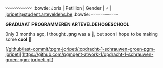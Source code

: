 

:wavy_dash::wavy_dash::wavy_dash::wavy_dash::wavy_dash::wavy_dash:
:bowtie: Joris | Petillion 
| Gender | :male_sign:
| joripeti@student.arteveldehs.be :bowtie:
:wavy_dash::wavy_dash::wavy_dash::wavy_dash::wavy_dash::wavy_dash:

**GRADUAAT PROGRAMMEREN ARTEVELDEHOGESCHOOL**

   0nly 3 months ago, I thought **.png** was a :penguin:, but soon I hope to be making some **cool** :poop:

[[/github/last-commit/:pgm-joripeti/:opdracht-1-schrauwen-groen-pgm-joripeti](https://img.shields.io/github/last-commit/pgm-joripeti/pgmgent-atwork-1%20/%20opdracht-1-schrauwen-groen-pgm-joripeti?style=for-the-badge)](https://github.com/pgmgent-atwork-1/opdracht-1-schrauwen-groen-pgm-joripeti.git)